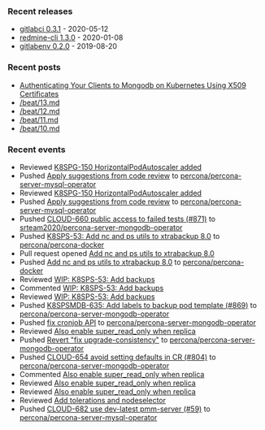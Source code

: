 ### Recent releases

* [gitlabci 0.3.1](https://github.com/egegunes/gitlabci/releases/tag/0.3.1) - 2020-05-12
* [redmine-cli 1.3.0](https://github.com/egegunes/redmine-cli/releases/tag/1.3.0) - 2020-01-08
* [gitlabenv 0.2.0](https://github.com/egegunes/gitlabenv/releases/tag/0.2.0) - 2019-08-20

### Recent posts

* [Authenticating Your Clients to Mongodb on Kubernetes Using X509 Certificates](https://ege.dev/posts/authenticating-your-clients-to-mongodb-on-kubernetes-using-x509-certificates/)
* [/beat/13.md](https://ege.dev/beat/13/)
* [/beat/12.md](https://ege.dev/beat/12/)
* [/beat/11.md](https://ege.dev/beat/11/)
* [/beat/10.md](https://ege.dev/beat/10/)

### Recent events

* Reviewed [K8SPG-150 HorizontalPodAutoscaler added](https://github.com/percona/percona-postgresql-operator/pull/206)
* Pushed [Apply suggestions from code review](https://github.com/percona/percona-server-mysql-operator/commit/2898e0d04b94f4a97d381b570fbbb0597abebace) to [percona/percona-server-mysql-operator](https://github.com/percona/percona-server-mysql-operator)
* Reviewed [K8SPG-150 HorizontalPodAutoscaler added](https://github.com/percona/percona-postgresql-operator/pull/206)
* Pushed [Apply suggestions from code review](https://github.com/percona/percona-server-mysql-operator/commit/2898e0d04b94f4a97d381b570fbbb0597abebace) to [percona/percona-server-mysql-operator](https://github.com/percona/percona-server-mysql-operator)
* Pushed [CLOUD-660 public access to failed tests (#871)](https://github.com/srteam2020/percona-server-mongodb-operator/commit/1d3554b2519c78ed6198fcdc869eec593bb9324c) to [srteam2020/percona-server-mongodb-operator](https://github.com/srteam2020/percona-server-mongodb-operator)
* Pushed [K8SPS-53: Add nc and ps utils to xtrabackup 8.0](https://github.com/percona/percona-docker/commit/c8058728882068d478beba876cddfe2454811739) to [percona/percona-docker](https://github.com/percona/percona-docker)
* Pull request opened [Add nc and ps utils to xtrabackup 8.0](https://github.com/percona/percona-docker/pull/569)
* Pushed [Add nc and ps utils to xtrabackup 8.0](https://github.com/percona/percona-docker/commit/57ad1a8c99d706da5328a7c38a588e925e20a7d5) to [percona/percona-docker](https://github.com/percona/percona-docker)
* Reviewed [WIP: K8SPS-53: Add backups](https://github.com/percona/percona-server-mysql-operator/pull/56)
* Commented [WIP: K8SPS-53: Add backups](https://github.com/percona/percona-server-mysql-operator/pull/56)
* Reviewed [WIP: K8SPS-53: Add backups](https://github.com/percona/percona-server-mysql-operator/pull/56)
* Pushed [K8SPSMDB-635: Add labels to backup pod template (#869)](https://github.com/percona/percona-server-mongodb-operator/commit/2b4c505fe7d73fd7eb22f7972f0108f1015e7a79) to [percona/percona-server-mongodb-operator](https://github.com/percona/percona-server-mongodb-operator)
* Pushed [fix cronjob API](https://github.com/percona/percona-server-mongodb-operator/commit/6d20dfe36af28fa9cda972bdd3400a83a3db0b81) to [percona/percona-server-mongodb-operator](https://github.com/percona/percona-server-mongodb-operator)
* Reviewed [Also enable super_read_only when replica](https://github.com/percona/percona-xtradb-cluster-operator/pull/1094)
* Pushed [Revert "fix upgrade-consistency"](https://github.com/percona/percona-server-mongodb-operator/commit/d74b1b7be812407c22994653fd1d6c8a6442bbe2) to [percona/percona-server-mongodb-operator](https://github.com/percona/percona-server-mongodb-operator)
* Pushed [CLOUD-654 avoid setting defaults in CR (#804)](https://github.com/percona/percona-server-mongodb-operator/commit/dd182eb1f5af06c4b9249ae8c1e8a2351642c01c) to [percona/percona-server-mongodb-operator](https://github.com/percona/percona-server-mongodb-operator)
* Commented [Also enable super_read_only when replica](https://github.com/percona/percona-xtradb-cluster-operator/pull/1094)
* Reviewed [Also enable super_read_only when replica](https://github.com/percona/percona-xtradb-cluster-operator/pull/1094)
* Reviewed [Also enable super_read_only when replica](https://github.com/percona/percona-xtradb-cluster-operator/pull/1094)
* Reviewed [Add tolerations and nodeselector](https://github.com/percona/percona-server-mysql-operator/pull/58)
* Pushed [CLOUD-682 use dev-latest pmm-server (#59)](https://github.com/percona/percona-server-mysql-operator/commit/e3cddd8438befaaa81c20e7d4faee30443314081) to [percona/percona-server-mysql-operator](https://github.com/percona/percona-server-mysql-operator)
